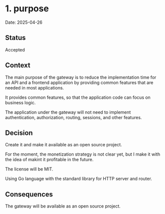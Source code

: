 # 1. purpose

Date: 2025-04-26

## Status

Accepted

## Context

The main purpose of the gateway is to reduce the implementation time for an API and a frontend application by providing common features that are needed in most applications.

It provides common features, so that the application code can focus on business logic.

The application under the gateway will not need to implement authentication, authorization, routing, sessions, and other features.

## Decision

Create it and make it available as an open source project.

For the moment, the monetization strategy is not clear yet, but I make it with the idea of makint it profitable in the future.

The license will be MIT.

Using Go language with the standard library for HTTP server and router.

## Consequences

The gateway will be available as an open source project.
